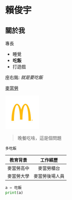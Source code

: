 # 賴俊宇

## 關於我

專長
* 睡覺
* **吃飯**
* 打遊戲
  
座右銘: *就是要吃飯*

[麥當勞](https://www.mcdonalds.com/tw/zh-tw.html) 

![image](https://github.com/AlvinLai6/114-b/blob/main/McDonald.png)

> 晚餐吃啥，這是個問題

```多吃飯```

| 教育背景 | 工作經歷 |
|:---:|:---:|
| 麥當勞高中 | 麥當勞櫃台 |
| 麥當勞大學 | 麥當勞後場人員 |

```python
a = 吃飯
print(a)
```
